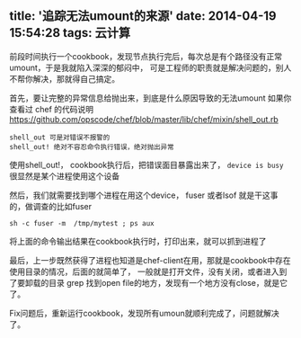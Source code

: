 title: '追踪无法umount的来源'
date: 2014-04-19 15:54:28
tags: 云计算
---


前段时间执行一个cookbook，发现节点执行完后，每次总是有个路径没有正常umount，于是我就陷入深深的郁闷中，
可是工程师的职责就是解决问题的，别人不帮你解决，那就得自己搞定。

首先，要让完整的异常信息给抛出来，到底是什么原因导致的无法umount
如果你查看过 chef 的代码说明 https://github.com/opscode/chef/blob/master/lib/chef/mixin/shell_out.rb

```
shell_out 可是对错误不报警的
shell_out! 绝对不容忍命令执行错误，绝对抛出异常
```

使用shell_out!， cookbook执行后，把错误面目暴露出来了， `device is busy`
很显然是某个进程使用这个设备

然后，我们就需要找到哪个进程在用这个device， fuser 或者lsof 就是干这事的，做调查的比如fuser

```
sh -c fuser -m  /tmp/mytest ; ps aux
```

将上面的命令输出结果在cookbook执行时，打印出来，就可以抓到进程了


最后，上一步既然获得了进程也知道是chef-client在用，那就是cookbook中存在使用目录的情况，后面的就简单了，
一般就是打开文件，没有关闭，或者进入到了要卸载的目录 grep 找到open file的地方，发现有一个地方没有close，就是它了。

Fix问题后，重新运行cookbook，发现所有umoun就顺利完成了，问题就解决了。                                   